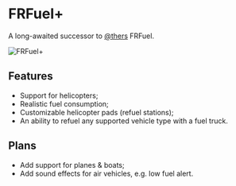 # FRFuel+
A long-awaited successor to [@thers](https://github.com/thers/FRFuel) FRFuel.

![FRFuel+](https://i.imgur.com/1rcLMbx.png)

## Features

+ Support for helicopters;
+ Realistic fuel consumption;
+ Customizable helicopter pads (refuel stations);
+ An ability to refuel any supported vehicle type with a fuel truck. 

## Plans

+ Add support for planes & boats;
+ Add sound effects for air vehicles, e.g. low fuel alert.
